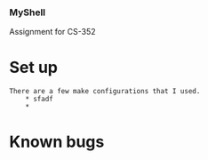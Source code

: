 ### MyShell

Assignment for CS-352

# Set up

    There are a few make configurations that I used.
        * sfadf
        *

# Known bugs
